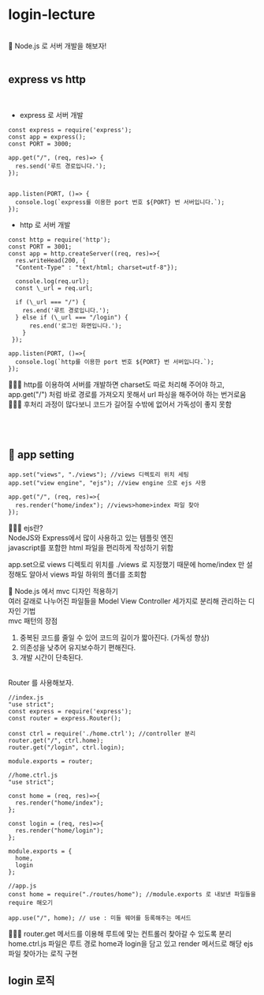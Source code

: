 # login-lecture


<br/>
🙌 Node.js 로 서버 개발을 해보자!
<br/>
<br/>
<h2>express vs http</h2>
<br/>

- express 로 서버 개발

```
const express = require('express');
const app = express();
const PORT = 3000;

app.get("/", (req, res)=> {
  res.send('루트 경로입니다.');
});


app.listen(PORT, ()=> {
  console.log(`express를 이용한 port 번호 ${PORT} 번 서버입니다.`);
});
```


- http 로 서버 개발

```
const http = require('http');
const PORT = 3001;
const app = http.createServer((req, res)=>{
  res.writeHead(200, {
  "Content-Type" : "text/html; charset=utf-8"});

  console.log(req.url);
  const \_url = req.url;

  if (\_url === "/") {
    res.end('루트 경로입니다.');
  } else if (\_url === "/login") {
      res.end('로그인 화면입니다.');
    }
 });

app.listen(PORT, ()=>{
  console.log(`http를 이용한 port 번호 ${PORT} 번 서버입니다.`);
});

```

💁🏻‍♀️ http를 이용하여 서버를 개발하면 charset도 따로 처리해 주어야 하고, app.get("/") 처럼 바로 경로를 가져오지 못해서 url 파싱을 해주어야 하는 번거로움<br/>
💁🏻‍♀️ 후처리 과정이 많다보니 코드가 길어질 수밖에 없어서 가독성이 좋지 못함<br/>
<br/><br/>
<br/>
<h2>🙌 app setting</h2>

```
app.set("views", "./views"); //views 디렉토리 위치 세팅
app.set("view engine", "ejs"); //view engine 으로 ejs 사용

app.get("/", (req, res)=>{
  res.render("home/index"); //views>home>index 파일 찾아
});
```

💁🏻‍♀️ ejs란?<br/>
NodeJS와 Express에서 많이 사용하고 있는 템플릿 엔진<br/>
javascript를 포함한 html 파일을 편리하게 작성하기 위함

app.set으로 views 디렉토리 위치를 ./views 로 지정했기 때문에 home/index 만 설정해도 알아서 views 파일 하위의 폴더를 조회함

🙌 Node.js 에서 mvc 디자인 적용하기<br/>
여러 갈래로 나누어진 파일들을 Model View Controller 세가지로 분리해 관리하는 디자인 기법<br/>
mvc 패턴의 장점<br/>
1. 중복된 코드를 줄일 수 있어 코드의 길이가 짧아진다. (가독성 향상)<br/>
2. 의존성을 낮추어 유지보수하기 편해진다.<br/>
3. 개발 시간이 단축된다.<br/>
<br/>
Router 를 사용해보자.<br/>

```
//index.js
"use strict";
const express = require('express');
const router = express.Router();

const ctrl = require('./home.ctrl'); //controller 분리
router.get("/", ctrl.home);
router.get("/login", ctrl.login);

module.exports = router;

//home.ctrl.js
"use strict";

const home = (req, res)=>{
  res.render("home/index");
};

const login = (req, res)=>{
  res.render("home/login");
};

module.exports = {
  home,
  login
};

//app.js
const home = require("./routes/home"); //module.exports 로 내보낸 파일들을 require 해오기

app.use("/", home); // use : 미들 웨어를 등록해주는 메서드
```
💁🏻‍♀️ router.get 메서드를 이용해 루트에 맞는 컨트롤러 찾아갈 수 있도록 분리<br/>
home.ctrl.js 파일은 루트 경로 home과 login을 담고 있고 render 메서드로 해당 ejs 파일 찾아가는 로직 구현





## login 로직
